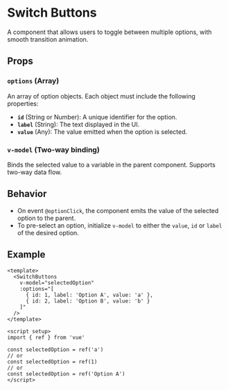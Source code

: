 # Switch Buttons

A component that allows users to toggle between multiple options, with smooth transition animation.

## Props

### `options` (Array)
An array of option objects. Each object must include the following properties:

- **`id`** (String or Number): A unique identifier for the option.
- **`label`** (String): The text displayed in the UI.
- **`value`** (Any): The value emitted when the option is selected.

### `v-model` (Two-way binding)
Binds the selected value to a variable in the parent component. Supports two-way data flow.

## Behavior

- On event `@optionClick`, the component emits the value of the selected option to the parent.
- To pre-select an option, initialize `v-model` to either the `value`, `id` or `label` of the desired option.

## Example

```vue
<template>
  <SwitchButtons
    v-model="selectedOption"
    :options="[
      { id: 1, label: 'Option A', value: 'a' },
      { id: 2, label: 'Option B', value: 'b' }
    ]"
  />
</template>

<script setup>
import { ref } from 'vue'

const selectedOption = ref('a')
// or
const selectedOption = ref(1)
// or
const selectedOption = ref('Option A')
</script>
